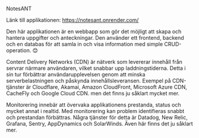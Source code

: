 NotesANT

Länk till applikationen: https://notesant.onrender.com/

Den här applikationen är en webbapp som gör det möjligt att skapa och hantera uppgifter och anteckningar. Den använder ett frontend, backend och en databas för att samla in och visa information med simple CRUD-operation. 😊

Content Delivery Networks (CDN) är nätverk som levererar innehåll från servrar närmare användaren, vilket snabbar upp laddningstiderna. Detta i sin tur förbättrar användarupplevelsen genom att minska serverbelastningen och påskynda innehållsleveransen.
Exempel på CDN-tjänster är Cloudflare, Akamai, Amazon CloudFront, Microsoft Azure CDN, CacheFly och Google Cloud CDN. men det finns ju såklart mycket mer.

Monitorering innebär att övervaka applikationens prestanda, status och mycket annat i realtid. Med monitorering kan problem identifieras snabbt och prestandan förbättras.
Några tjänster för detta är Datadog, New Relic, Grafana, Sentry, AppDynamics och SolarWinds. Även här finns det ju såklart mer.
